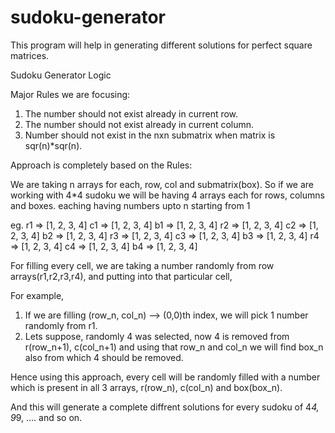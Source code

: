 # sudoku-generator
This program will help in generating different solutions for perfect square matrices.

Sudoku Generator Logic

Major Rules we are focusing:
1. The number should not exist already in current row.
2. The number should not exist already in current column.
3. Number should not exist in the nxn submatrix when matrix is sqr(n)*sqr(n).

Approach is completely based on the Rules:

We are taking n arrays for each, row, col and submatrix(box). So if we are working with 4*4 sudoku we will be having 4 arrays each for rows, columns and boxes. eaching having numbers upto n starting from 1

eg.
 r1 => [1, 2, 3, 4]
c1 => [1, 2, 3, 4]
b1 => [1, 2, 3, 4]
r2 => [1, 2, 3, 4]
c2 => [1, 2, 3, 4]
b2 => [1, 2, 3, 4]
r3 => [1, 2, 3, 4]
c3 => [1, 2, 3, 4]
b3 => [1, 2, 3, 4]
r4 => [1, 2, 3, 4]
c4 => [1, 2, 3, 4]
b4 => [1, 2, 3, 4]

For filling every cell, we are taking a number randomly from row arrays(r1,r2,r3,r4), and putting into that particular cell,

For example,
1. If we are filling (row_n, col_n) --> (0,0)th index, we will pick 1 number randomly from r1.
2. Lets suppose, randomly 4 was selected, now 4 is removed from r(row_n+1), c(col_n+1) and using that row_n and col_n we will find box_n also from which 4 should be removed.

Hence using this approach, every cell will be randomly filled with a number which is present in all 3 arrays, r(row_n), c(col_n) and box(box_n).

And this will generate a complete diffrent solutions for every sudoku of 4*4, 9*9, .... and so on.
